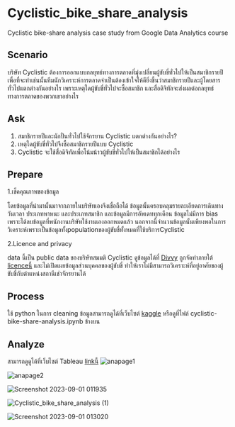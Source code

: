 # Cyclistic_bike_share_analysis
 Cyclistic bike-share analysis case study from Google Data Analytics course
 
 ## Scenario
 บริษัท Cyclistic ต้องการออกแบบกลยุทธ์ทางการตลาดที่มุ่งเปลี่ยนผู้ขับขี่ทั่วไปให้เป็นสมาชิกรายปี เพื่อที่จะทำเช่นนั้นทีมนักวิเคราะห์การตลาดจำเป็นต้องเข้าใจให้ดียิ่งขึ้นว่าสมาชิกรายปีและผู้โดยสารทั่วไปแตกต่างกันอย่างไร เพราะเหตุใดผู้ขับขี่ทั่วไปจะซื้อสมาชิก และสื่อดิจิทัลจะส่งผลต่อกลยุทธ์ทางการตลาดของพวกเขาอย่างไร 

## Ask 
1. สมาชิกรายปีและนักปั่นทั่วไปใช้จักรยาน Cyclistic แตกต่างกันอย่างไร?
2. เหตุใดผู้ขับขี่ทั่วไปจึงซื้อสมาชิกรายปีแบบ Cyclistic
3. Cyclistic จะใช้สื่อดิจิทัลเพื่อโน้มน้าวผู้ขับขี่ทั่วไปให้เป็นสมาชิกได้อย่างไร

## Prepare
1.เช็คคุณภาพของข้อมูล

โดยข้อมูลที่นำมานั้นมาจากภายในบริษัทเองจึงเชื่อถือได้ ข้อมูลนั้นครอบคลุมรายละเอียดการเดินทาง วันเวลา ประเภทพาหนะ และประเภทสมาชิก และข้อมูลมีการอัพเดททุกเดือน ข้อมูลไม่มีการ bias เพราะได้ลบข้อมูลที่พนักงานบริษัทใช้งานเองออกหมดแล้ว นอกจากนี้จำนวนข้อมูลนั้นเพียงพอในการวิเคราะห์เพราะเป็นข้อมูลทั้งpopulationของผู้ขับขี่ทั้งหมดที่ใช้บริการCyclistic

2.Licence and privacy

 data นี้เป็น public data ของบริษัทสมมติ Cyclistic ดูข้อมูลได้ที่ [Divvy](https://divvy-tripdata.s3.amazonaws.com/index.html) ถูกจัดทำภายใต้ [licenceนี้](https://ride.divvybikes.com/data-license-agreement) และไม่เปิดเผยข้อมูลส่วนบุคคลของผู้ขับขี่ ทำให้เราไม่มีสามารถวิเคราะห์ที่อยู่อาศัยของผู้ขับขี่กับตำแหน่งสถานีเช่าจักรยานได้

## Process
  ใช้ python ในการ cleaning ข้อมูลสามารถดูได้ที่เว็บไซต์ [kaggle](https://www.kaggle.com/code/manassananc/cyclistic-bike-share-analysis) หรือดูที่ไฟล์ cyclistic-bike-share-analysis.ipynb ข้างบน
   

## Analyze
  สามารถดูดูได้ที่เว็บไซต์ Tableau [linkนี้](https://public.tableau.com/app/profile/manassanan.chantaratin/viz/bike_2_16906294601220/Dashboard2#1)
![anapage1](https://github.com/manew-c/Cyclistic_bike_share_analysis/assets/113186479/4d1aac8b-2090-4188-b169-976695fc2a12)

![anapage2](https://github.com/manew-c/Cyclistic_bike_share_analysis/assets/113186479/16c8d6bd-ef0b-48d0-ab7a-9c2c54998d9f)

 ![Screenshot 2023-09-01 011935](https://github.com/manew-c/Cyclistic_bike_share_analysis/assets/113186479/22e7a26a-b1bb-47ee-9769-57913a095a41)
 
![Cyclistic_bike_share_analysis (1)](https://github.com/manew-c/Cyclistic_bike_share_analysis/assets/113186479/cb33e18b-872e-461b-8537-6d381e7fac6b)

![Screenshot 2023-09-01 013020](https://github.com/manew-c/Cyclistic_bike_share_analysis/assets/113186479/7fd66acc-9d11-4bb7-876b-b61b95dada21)

  
